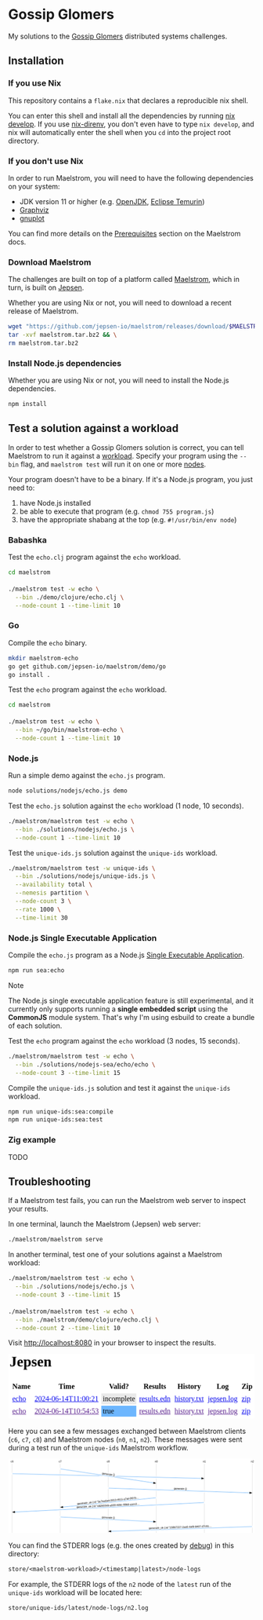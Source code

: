 # Gossip Glomers

My solutions to the [Gossip Glomers](https://fly.io/dist-sys/) distributed systems challenges.

## Installation

### If you use Nix

This repository contains a `flake.nix` that declares a reproducible nix shell.

You can enter this shell and install all the dependencies by running [nix develop](https://nix.dev/manual/nix/2.13/command-ref/new-cli/nix3-develop). If you use [nix-direnv](https://github.com/nix-community/nix-direnv), you don't even have to type `nix develop`, and nix will automatically enter the shell when you `cd` into the project root directory.

### If you don't use Nix

In order to run Maelstrom, you will need to have the following dependencies on your system:

- JDK version 11 or higher (e.g. [OpenJDK](https://openjdk.org/), [Eclipse Temurin](https://adoptium.net/temurin/releases/))
- [Graphviz](https://graphviz.org/)
- [gnuplot](http://www.gnuplot.info/)

You can find more details on the [Prerequisites](https://github.com/jepsen-io/maelstrom/blob/main/doc/01-getting-ready/index.md#prerequisites) section on the Maelstrom docs.

### Download Maelstrom

The challenges are built on top of a platform called [Maelstrom](https://github.com/jepsen-io/maelstrom), which in turn, is built on [Jepsen](https://github.com/jepsen-io/jepsen).

Whether you are using Nix or not, you will need to download a recent release of Maelstrom.

```sh
wget "https://github.com/jepsen-io/maelstrom/releases/download/$MAELSTROM_VERSION/maelstrom.tar.bz2" && \
tar -xvf maelstrom.tar.bz2 && \
rm maelstrom.tar.bz2
```

### Install Node.js dependencies

Whether you are using Nix or not, you will need to install the Node.js dependencies.

```sh
npm install
```

## Test a solution against a workload

In order to test whether a Gossip Glomers solution is correct, you can tell Maelstrom to run it against a [workload](https://github.com/jepsen-io/maelstrom/blob/main/doc/workloads.md). Specify your program using the `--bin` flag, and `maelstrom test` will run it on one or more [nodes](https://github.com/jepsen-io/maelstrom/blob/main/doc/protocol.md#nodes-and-networks).

Your program doesn't have to be a binary. If it's a Node.js program, you just need to:

1. have Node.js installed
2. be able to execute that program (e.g. `chmod 755 program.js`)
3. have the appropriate shabang at the top (e.g. `#!/usr/bin/env node`)

### Babashka

Test the `echo.clj` program against the `echo` workload.

```sh
cd maelstrom

./maelstrom test -w echo \
  --bin ./demo/clojure/echo.clj \
  --node-count 1 --time-limit 10
```

### Go

Compile the `echo` binary.

```sh
mkdir maelstrom-echo
go get github.com/jepsen-io/maelstrom/demo/go
go install .
```

Test the `echo` program against the `echo` workload.

```sh
cd maelstrom

./maelstrom test -w echo \
  --bin ~/go/bin/maelstrom-echo \
  --node-count 1 --time-limit 10
```

### Node.js

Run a simple demo against the `echo.js` program.

```sh
node solutions/nodejs/echo.js demo
```

Test the `echo.js` solution against the `echo` workload (1 node, 10 seconds).

```sh
./maelstrom/maelstrom test -w echo \
  --bin ./solutions/nodejs/echo.js \
  --node-count 1 --time-limit 10
```

Test the `unique-ids.js` solution against the `unique-ids` workload.

```sh
./maelstrom/maelstrom test -w unique-ids \
  --bin ./solutions/nodejs/unique-ids.js \
  --availability total \
  --nemesis partition \
  --node-count 3 \
  --rate 1000 \
  --time-limit 30
```

### Node.js Single Executable Application

Compile the `echo.js` program as a Node.js [Single Executable Application](https://nodejs.org/api/single-executable-applications.html).

```sh
npm run sea:echo
```

> [!NOTE]
> The Node.js single executable application feature is still experimental, and it currently only supports running a **single embedded script** using the **CommonJS** module system. That's why I'm using esbuild to create a bundle of each solution.

Test the `echo` program against the `echo` workload (3 nodes, 15 seconds).

```sh
./maelstrom/maelstrom test -w echo \
  --bin ./solutions/nodejs-sea/echo/echo \
  --node-count 3 --time-limit 15
```

Compile the `unique-ids.js` solution and test it against the `unique-ids` workload.

```sh
npm run unique-ids:sea:compile
npm run unique-ids:sea:test
```

### Zig example

TODO

## Troubleshooting

If a Maelstrom test fails, you can run the Maelstrom web server to inspect your results.

In one terminal, launch the Maelstrom (Jepsen) web server:

```sh
./maelstrom/maelstrom serve
```

In another terminal, test one of your solutions against a Maelstrom workload:

```sh
./maelstrom/maelstrom test -w echo \
  --bin ./solutions/nodejs/echo.js \
  --node-count 3 --time-limit 15

./maelstrom/maelstrom test -w echo \
  --bin ./maelstrom/demo/clojure/echo.clj \
  --node-count 2 --time-limit 10
```

Visit [http://localhost:8080](http://localhost:8080) in your browser to inspect the results.

![The Maelstrom web server showing a valid test run and an incomplete one](./assets/images/maelstrom-server.png)

Here you can see a few messages exchanged between Maelstrom clients (`c6`, `c7`, `c8`) and Maelstrom nodes (`n0`, `n1`, `n2`). These messages were sent during a test run of the `unique-ids` Maelstrom workflow.

![Maelstrom messages for the unique-ids workflow](./assets/images/maelstrom-messages-unique-ids.png)

You can find the STDERR logs (e.g. the ones created by [debug](https://github.com/debug-js/debug)) in this directory:

```txt
store/<maelstrom-workload>/<timestamp|latest>/node-logs
```

For example, the STDERR logs of the `n2` node of the `latest` run of the `unique-ids` workload will be located here:

```txt
store/unique-ids/latest/node-logs/n2.log
```
